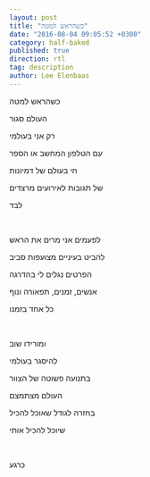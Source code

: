 ```yaml
---
layout: post
title: "כשהראש למטה"
date: "2016-08-04 09:05:52 +0300"
category: half-baked
published: true
direction: rtl
tag: description
author: Lee Elenbaas
---
```

כשהראש למטה

העולם סגור

רק אני בעולמי

עם הטלפון המחשב או הספר

חי בעולם של דמיונות

של תגובות לאירועים מרצדים

לבד

<br>

לפעמים אני מרים את הראש

להביט בעיניים מצועפות סביב

הפרטים נגלים לי בהדרגה

אנשים, זמנים, תפאורה ונוף

כל אחד בזמנו

<br>

ומורידו שוב

להיסגר בעולמי

בתנועה פשוטה של הצוור

העולם מצתמצם

בחזרה לגודל שאוכל להכיל

שיוכל להכיל אותי

<br>

כרגע
